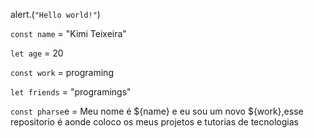 
alert.(```"Hello world!"```)

```const name``` = "Kimi Teixeira"

```let age``` = 20

```const work``` = programing

```let friends``` = "programings"

```const pharse```e = Meu nome é ${name} e eu sou  um novo ${work},esse repositorio é aonde coloco os meus projetos e tutorias de tecnologias
